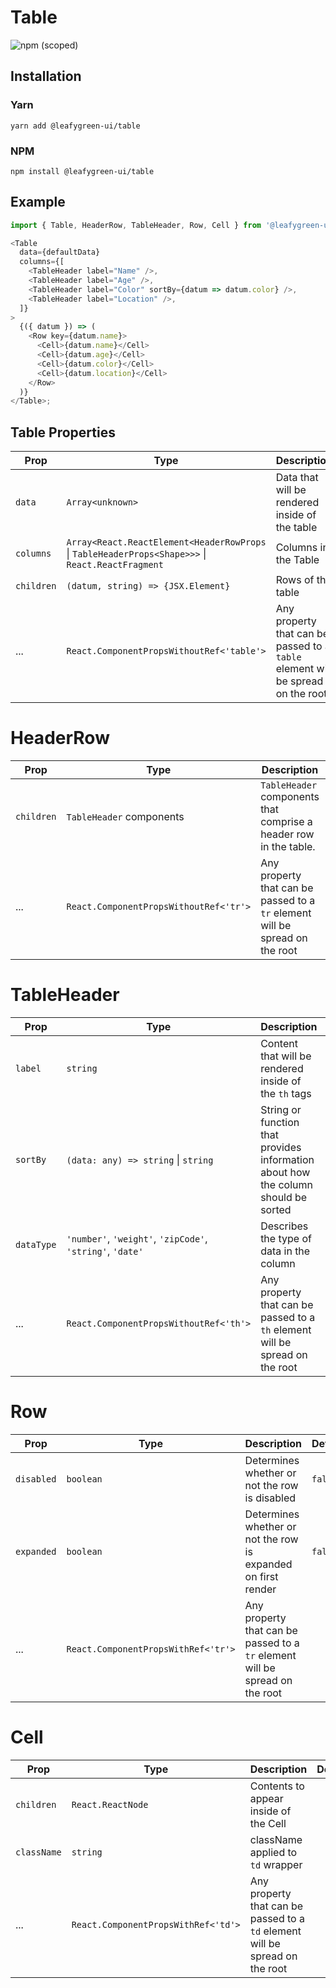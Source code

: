 # Table

![npm (scoped)](https://img.shields.io/npm/v/@leafygreen-ui/table.svg)

## Installation

### Yarn

```shell
yarn add @leafygreen-ui/table
```

### NPM

```shell
npm install @leafygreen-ui/table
```

## Example

```js
import { Table, HeaderRow, TableHeader, Row, Cell } from '@leafygreen-ui/table';

<Table
  data={defaultData}
  columns={[
    <TableHeader label="Name" />,
    <TableHeader label="Age" />,
    <TableHeader label="Color" sortBy={datum => datum.color} />,
    <TableHeader label="Location" />,
  ]}
>
  {({ datum }) => (
    <Row key={datum.name}>
      <Cell>{datum.name}</Cell>
      <Cell>{datum.age}</Cell>
      <Cell>{datum.color}</Cell>
      <Cell>{datum.location}</Cell>
    </Row>
  )}
</Table>;
```

## Table Properties

| Prop       | Type                                                                                              | Description                                                                     | Default |
| ---------- | ------------------------------------------------------------------------------------------------- | ------------------------------------------------------------------------------- | ------- |
| `data`     | `Array<unknown>`                                                                                  | Data that will be rendered inside of the table                                  |         |
| `columns`  | `Array<React.ReactElement<HeaderRowProps` \| `TableHeaderProps<Shape>>>` \| `React.ReactFragment` | Columns in the Table                                                            |         |
| `children` | `(datum, string) => {JSX.Element}`                                                                | Rows of the table                                                               |         |
| ...        | `React.ComponentPropsWithoutRef<'table'>`                                                         | Any property that can be passed to a `table` element will be spread on the root |         |

# HeaderRow

| Prop       | Type                                   | Description                                                                  | Default |
| ---------- | -------------------------------------- | ---------------------------------------------------------------------------- | ------- |
| `children` | `TableHeader` components               | `TableHeader` components that comprise a header row in the table.            |         |
| ...        | `React.ComponentPropsWithoutRef<'tr'>` | Any property that can be passed to a `tr` element will be spread on the root |         |

# TableHeader

| Prop       | Type                                                      | Description                                                                        | Default |
| ---------- | --------------------------------------------------------- | ---------------------------------------------------------------------------------- | ------- |
| `label`    | `string`                                                  | Content that will be rendered inside of the `th` tags                              |         |
| `sortBy`   | `(data: any) => string` \| `string`                       | String or function that provides information about how the column should be sorted |         |
| `dataType` | `'number'`, `'weight'`, `'zipCode'`, `'string'`, `'date'` | Describes the type of data in the column                                           |         |
| ...        | `React.ComponentPropsWithoutRef<'th'>`                    | Any property that can be passed to a `th` element will be spread on the root       |         |

# Row

| Prop       | Type                                | Description                                                                  | Default |
| ---------- | ----------------------------------- | ---------------------------------------------------------------------------- | ------- |
| `disabled` | `boolean`                           | Determines whether or not the row is disabled                                | `false` |
| `expanded` | `boolean`                           | Determines whether or not the row is expanded on first render                | `false` |
| ...        | `React.ComponentPropsWithRef<'tr'>` | Any property that can be passed to a `tr` element will be spread on the root |         |

# Cell

| Prop        | Type                                | Description                                                                  | Default |
| ----------- | ----------------------------------- | ---------------------------------------------------------------------------- | ------- |
| `children`  | `React.ReactNode`                   | Contents to appear inside of the Cell                                        |         |
| `className` | `string`                            | className applied to `td` wrapper                                            |         |
| ...         | `React.ComponentPropsWithRef<'td'>` | Any property that can be passed to a `td` element will be spread on the root |         |
